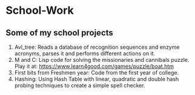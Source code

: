 # School-Work
## Some of my school projects

1. Avl_tree: Reads a database of recognition sequences and enzyme acronyms, parses it and performs different actions on it.
2. M and C: Lisp code for solving the missionaries and cannibals puzzle. Play it at: https://www.learn4good.com/games/puzzle/boat.htm
3. First bits from Freshmen year: Code from the first year of college.
4. Hashing: Using Hash Table with linear, quadratic and double hash probing techniques to create a simple spell checker.